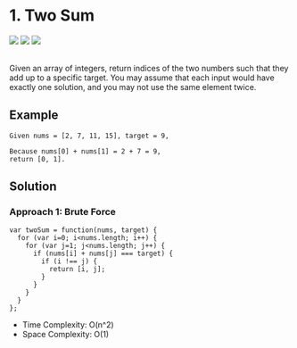 
# 1. Two Sum

<div style={{ display: "flex", flex-direction: "column" }}>
  <img src="https://img.shields.io/badge/Level-Easy-brightgreen" />
  <img src="https://img.shields.io/badge/Array-grey" />
  <img src="https://img.shields.io/badge/Hash Table-grey" />
</div>

<br /> Given an array of integers, return indices of the two numbers such that they add up to a specific target.
You may assume that each input would have exactly one solution, and you may not use the same element twice.

## Example

```
Given nums = [2, 7, 11, 15], target = 9,

Because nums[0] + nums[1] = 2 + 7 = 9,
return [0, 1].
```

## Solution
### Approach 1: Brute Force
```
var twoSum = function(nums, target) {
  for (var i=0; i<nums.length; i++) {
    for (var j=1; j<nums.length; j++) {
      if (nums[i] + nums[j] === target) {
        if (i !== j) {
          return [i, j];
        }
      }
    }
  }
};
```

- Time Complexity: O(n^2)
- Space Complexity: O(1)
